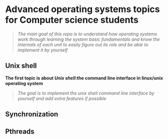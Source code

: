 # Advanced operating systems topics for Computer science students

> _The main goal of this repo is to understand how operating systems work through learning the system basic fundamentals and know the internals of each unit to easily figure out its role and be able to implement it by yourself_


## Unix shell

**The first topic is about  _Unix shell_:the command line interface in linux/unix operating system**
>_The goal is to implement the unix shell command line interface by yourself and add extra features if possible_

## Synchronization

## Pthreads


